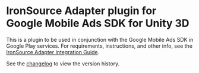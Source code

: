 # IronSource Adapter plugin for Google Mobile Ads SDK for Unity 3D

This is a plugin to be used in conjunction with the Google Mobile Ads SDK in
Google Play services. For requirements, instructions, and other info, see the
[IronSource Adapter Integration Guide](https://developers.google.com/admob/unity/mediation/ironsource).

See the [changelog](https://developers.google.com/admob/unity/mediation/ironsource#ironsource-unity-mediation-plugin-changelog)
to view the version history.
